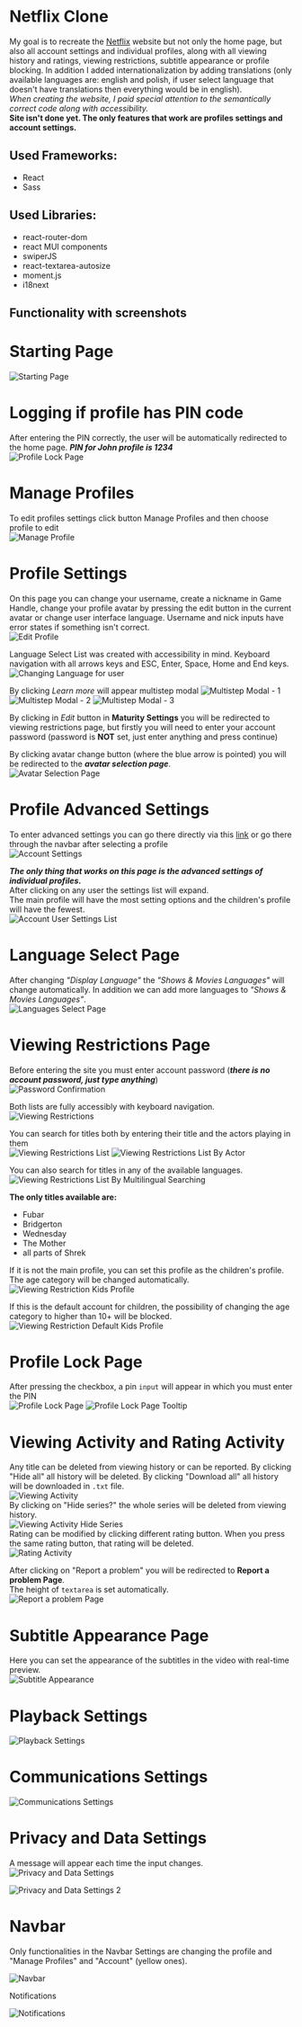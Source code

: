 # Netflix Clone

My goal is to recreate the [Netflix](https://www.netflix.com) website but not only the home page, but also all account settings and individual profiles, along with all viewing history and ratings, viewing restrictions, subtitle appearance or profile blocking. In addition I added internationalization by adding translations (only available languages are: english and polish, if user select language that doesn't have translations then everything would be in english).  
_When creating the website, I paid special attention to the semantically correct code along with accessibility._  
**Site isn't done yet. The only features that work are profiles settings and account settings.**

## Used Frameworks:

- React
- Sass

## Used Libraries:

- react-router-dom
- react MUI components
- swiperJS
- react-textarea-autosize
- moment.js
- i18next

## Functionality with screenshots

# Starting Page

![Starting Page](/public/screenshots/profil-select.png)

# Logging if profile has PIN code

After entering the PIN correctly, the user will be automatically redirected to the home page. **_PIN for John profile is 1234_**  
![Profile Lock Page](/public/screenshots/PIN.png)

# Manage Profiles

To edit profiles settings click button Manage Profiles and then choose profile to edit  
![Manage Profile](/public/screenshots/manage-profiles.png)

# Profile Settings

On this page you can change your username, create a nickname in Game Handle, change your profile avatar by pressing the edit button in the current avatar or change user interface language. Username and nick inputs have error states if something isn't correct.  
![Edit Profile](/public/screenshots/profile-settings.png)

Language Select List was created with accessibility in mind. Keyboard navigation with all arrows keys and ESC, Enter, Space, Home and End keys.  
![Changing Language for user](/public/screenshots/profile-language-select.png)

By clicking _Learn more_ will appear multistep modal
![Multistep Modal - 1](/public/screenshots/edit-profile-modal_1.png)
![Multistep Modal - 2](/public/screenshots/edit-profile-modal_2.png)
![Multistep Modal - 3](/public/screenshots/edit-profile-modal_3.png)

By clicking in _Edit_ button in **Maturity Settings** you will be redirected to viewing restrictions page, but firstly you will need to enter your account password (password is **NOT** set, just enter anything and press continue)

By clicking avatar change button (where the blue arrow is pointed) you will be redirected to the **_avatar selection page_**.  
![Avatar Selection Page](/public/screenshots/profile-select-avatar.png)

# Profile Advanced Settings

To enter advanced settings you can go there directly via this [link](https://clone-netflix-213214.netlify.app/account) or go there through the navbar after selecting a profile  
![Account Settings](/public/screenshots/account-settings.png)

**_The only thing that works on this page is the advanced settings of individual profiles._**  
After clicking on any user the settings list will expand.  
The main profile will have the most setting options and the children's profile will have the fewest.  
![Account User Settings List](/public/screenshots/profile-advanced-settings.png)

# Language Select Page

After changing _"Display Language"_ the _"Shows & Movies Languages"_ will change automatically. In addition we can add more languages to _"Shows & Movies Languages"_.  
![Languages Select Page](/public/screenshots/language-select.png)

# Viewing Restrictions Page

Before entering the site you must enter account password (**_there is no account password, just type anything_**)  
![Password Confirmation](/public/screenshots/password-confirmation.png)

Both lists are fully accessibly with keyboard navigation.  
![Viewing Restrictions](/public/screenshots/viewing-restriction.png)

You can search for titles both by entering their title and the actors playing in them  
![Viewing Restrictions List](/public/screenshots/viewing-restriction-list.png)
![Viewing Restrictions List By Actor](/public/screenshots/viewing-restriction-list-by-actor.png)

You can also search for titles in any of the available languages.  
![Viewing Restrictions List By Multilingual Searching](/public/screenshots/viewing-restriction-multilingual-searching.png)

**The only titles available are:**

- Fubar
- Bridgerton
- Wednesday
- The Mother
- all parts of Shrek

If it is not the main profile, you can set this profile as the children's profile. The age category will be changed automatically.  
![Viewing Restriction Kids Profile](/public/screenshots/viewing-restrictions-kids-profile.png)

If this is the default account for children, the possibility of changing the age category to higher than 10+ will be blocked.
![Viewing Restriction Default Kids Profile](/public/screenshots/viewing-restrictions-default-kids-profile.png)

# Profile Lock Page

After pressing the checkbox, a pin `input` will appear in which you must enter the PIN  
![Profile Lock Page](/public/screenshots/profile-lock.png)
![Profile Lock Page Tooltip](/public/screenshots/profile-lock-tooltip.png)

# Viewing Activity and Rating Activity

Any title can be deleted from viewing history or can be reported. By clicking "Hide all" all history will be deleted. By clicking "Download all" all history will be downloaded in `.txt` file.  
![Viewing Activity](/public/screenshots/viewing-activity.png)  
By clicking on "Hide series?" the whole series will be deleted from viewing history.  
![Viewing Activity Hide Series](/public/screenshots/viewing-activity-hide-series.png)  
Rating can be modified by clicking different rating button. When you press the same rating button, that rating will be deleted.  
![Rating Activity](/public/screenshots/rating-activity.png)

After clicking on "Report a problem" you will be redirected to **Report a problem Page**.  
The height of `textarea` is set automatically.  
![Report a problem Page](/public/screenshots/report-problem.png)

# Subtitle Appearance Page

Here you can set the appearance of the subtitles in the video with real-time preview.  
![Subtitle Appearance](/public/screenshots/subtitles-appearance.png)

# Playback Settings

![Playback Settings](/public/screenshots/playback-settings.png)

# Communications Settings

![Communications Settings](/public/screenshots/communications-settings.png)

# Privacy and Data Settings

A message will appear each time the input changes.  
![Privacy and Data Settings](/public/screenshots/privacy-data-settings.png)

![Privacy and Data Settings 2](/public/screenshots/privacy-data-settings_2.png)

# Navbar

Only functionalities in the Navbar Settings are changing the profile and "Manage Profiles" and "Account" (yellow ones).

![Navbar](/public/screenshots/navbar-profiles-settings.png)

Notifications

![Notifications](/public/screenshots/navbar-notifications.png)
